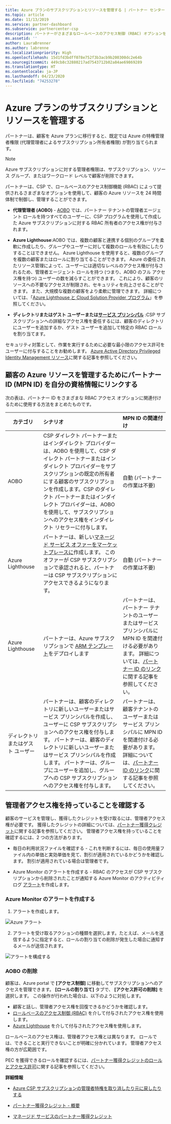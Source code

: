 ```yaml
---
title: Azure プランのサブスクリプションとリソースを管理する | パートナー センター
ms.topic: article
ms.date: 11/13/2019
ms.service: partner-dashboard
ms.subservice: partnercenter-csp
description: パートナーがさまざまなロールベースのアクセス制御 (RBAC) オプションを使用して、顧客の Azure リソースの運用上の制御と管理を実現する方法について説明します。
ms.assetid: ''
author: LauraBrenner
ms.author: labrenne
ms.localizationpriority: High
ms.openlocfilehash: 15d1fd3bdff078e752f3b3acb9b200300dc2e64b
ms.sourcegitcommit: 449cb8c32880217ad7543712b02a84ae69869289
ms.translationtype: HT
ms.contentlocale: ja-JP
ms.lasthandoff: 04/23/2020
ms.locfileid: "74253278"
---
```

# <a name="manage-subscriptions-and-resources-under-the-azure-plan"></a>Azure プランのサブスクリプションとリソースを管理する

パートナーは、顧客を Azure プランに移行すると、既定では Azure の特権管理者権限 (代理管理者によるサブスクリプション所有者権限) が割り当てられます。

 > [!NOTE]
 > Azure サブスクリプションに対する管理者権限は、サブスクリプション、リソース グループ、またはワークロード レベルで顧客が削除できます。 

 パートナーは、CSP で、ロールベースのアクセス制御機能 (RBAC) によって提供されるさまざまなオプションを使用して、顧客の Azure リソースを 24 時間体制で制御し、管理することができます。 

- **代理管理者 (AOBO)** - [AOBO](https://channel9.msdn.com/Series/cspdev/Module-11-Admin-On-Behalf-Of-AOBO) では、パートナー テナントの管理者エージェント ロールを持つすべてのユーザーに、CSP プログラムを使用して作成した Azure サブスクリプションに対する RBAC 所有者のアクセス権が付与されます。

- **Azure Lighthouse**:AOBO では、複数の顧客と連携する個別のグループを柔軟に作成したり、グループやユーザーに対して複数のロールを有効にしたりすることはできません。 Azure Lighthouse を使用すると、複数のグループを複数の顧客またはロールに割り当てることができます。 Azure の委任されたリソース管理によって、ユーザーには適切なレベルのアクセス権が付与されるため、管理者エージェント ロールを持つ (つまり、AOBO のフル アクセス権を持つ) ユーザーの数を減らすことができます。 これにより、顧客のリソースへの不要なアクセスが制限され、セキュリティを向上させることができます。 また、大規模な複数の顧客をより柔軟に管理できます。 詳細については、「[Azure Lighthouse と Cloud Solution Provider プログラム](https://docs.microsoft.com/azure/lighthouse/concepts/cloud-solution-provider)」を参照してください。

-  **ディレクトリまたはゲスト ユーザーまたは[サービス プリンシパル](https://docs.microsoft.com/azure/active-directory/develop/app-objects-and-service-principals)** :CSP サブスクリプションへの詳細なアクセス権を委任するには、顧客のディレクトリにユーザーを追加するか、ゲスト ユーザーを追加して特定の RBAC ロールを割り当てます。 

セキュリティ対策として、作業を実行するために必要な最小限のアクセス許可をユーザーに付与することをお勧めします。 [Azure Active Directory Privileged Identity Management リソース](https://docs.microsoft.com/azure/active-directory/privileged-identity-management/pim-configure)に関する記事を参照してください。 

## <a name="link-your-partner-id-mpn-idto-your-credentials-for-managing-customers-azure-resources"></a>顧客の Azure リソースを管理するためにパートナー ID (MPN ID) を自分の資格情報にリンクする

次の表は、パートナー ID をさまざまな RBAC アクセス オプションに関連付けるために使用する方法をまとめたものです。

|**カテゴリ**   |**シナリオ**   |**MPN ID の関連付け**|
|-----------------|:------------------------|:------------------|
|AOBO   |CSP ダイレクト パートナーまたはインダイレクト プロバイダーは、AOBO を使用して、CSP ダイレクト パートナーまたはインダイレクト プロバイダーをサブスクリプションの既定の所有者にする顧客のサブスクリプションを作成します。CSP のダイレクト パートナーまたはインダイレクト プロバイダーは、AOBO を使用して、サブスクリプションへのアクセス権をインダイレクト リセラーに付与します。|自動 (パートナーの作業は不要)|
|Azure Lighthouse|パートナーは、新しい[マネージド サービス オファーをマーケットプレースに](https://docs.microsoft.com/azure/lighthouse/concepts/managed-services-offers)作成します。 このオファーが CSP サブスクリプションで承認されると、パートナーは CSP サブスクリプションにアクセスできるようになります。|自動 (パートナーの作業は不要)|
|Azure Lighthouse|パートナーは、Azure サブスクリプションで [ARM テンプレート](https://docs.microsoft.com/azure/lighthouse/how-to/onboard-customer)をデプロイします|パートナーは、パートナー テナントのユーザーまたはサービス プリンシパルに MPN ID を関連付ける必要があります。 詳細については、[パートナー ID のリンク](https://docs.microsoft.com/azure/billing/billing-partner-admin-link-started)に関する記事を参照してください。|
|ディレクトリまたはゲスト ユーザー|パートナーは、顧客のディレクトリに新しいユーザーまたはサービス プリンシパルを作成し、ユーザーに CSP サブスクリプションへのアクセス権を付与します。 パートナーは、顧客のディレクトリに新しいユーザーまたはサービス プリンシパルを作成します。 パートナーは、グループにユーザーを追加し、グループへの CSP サブスクリプションへのアクセス権を付与します。|パートナーは、顧客テナントのユーザーまたはサービス プリンシパルに MPN ID を関連付ける必要があります。 詳細については、[パートナー ID のリンク](https://docs.microsoft.com/azure/billing/billing-partner-admin-link-started)に関する記事を参照してください。|

## <a name="confirm-that-you-have-admin-access"></a>管理者アクセス権を持っていることを確認する

顧客のサービスを管理し、獲得したクレジットを受け取るには、管理者アクセス権が必要です。 獲得したクレジットの詳細については、[パートナー獲得クレジット](partner-earned-credit.md)に関する記事を参照してください。 管理者アクセス権を持っていることを確認するには、2 つの方法があります。

- 毎日の利用状況ファイルを確認する - これを判断するには、毎日の使用量ファイル内の単価と実効単価を見て、割引が適用されているかどうかを確認します。 割引が適用されている場合は管理者です。

- Azure Monitor のアラートを作成する - RBAC のアクセスが CSP サブスクリプションから削除されたことが通知する Azure Monitor のアクティビティ ログ [アラート](https://docs.microsoft.com/azure/azure-monitor/platform/alerts-activity-log)を作成します。

### <a name="create-an-azure-monitor-alert"></a>Azure Monitor のアラートを作成する

1. アラートを作成します。

![Azure アラート](images/azure/azurealert1.png)

2. アラートを受け取るアクションの種類を選択します。たとえば、メールを送信するように指定すると、ロールの割り当ての削除が発生した場合に通知するメールが送信されます。

![アラートを構成する](images/azure/azureconfigurealert2.png)

### <a name="aobo-removal"></a>AOBO の削除

顧客は、Azure portal で **[アクセス制御]** に移動してサブスクリプションへのアクセスを管理できます。 **[ロールの割り当て]** タブで、 **[アクセス許可の削除]** を選択します。 この操作が行われた場合は、以下のように対処します。

- 顧客と話し、管理者アクセス権を回復できるかどうかを確認します。
- [ロールベースのアクセス制御 (RBAC)](https://docs.microsoft.com/azure/role-based-access-control/overview) を介して付与されたアクセス権を使用します。
- [Azure Lighthouse](https://azure.microsoft.com/services/azure-lighthouse/) を介して付与されたアクセス権を使用します。

ロールベースのアクセス権は、管理者アクセス権とは異なります。 ロールでは、できることと実行できないことが明確に分かれています。 管理者アクセス権の方が広範囲です。

PEC を獲得できるロールを確認するには、[パートナー獲得クレジットのロールとアクセス許可](https://query.prod.cms.rt.microsoft.com/cms/api/am/binary/RE3QuW2)に関する記事を参照してください。




**詳細情報**

- [Azure CSP サブスクリプションの管理者特権を取り消したり元に戻したりする](revoke-reinstate-csp.md)

- [パートナー獲得クレジット - 概要](partner-earned-credit.md)

- [マネージド サービスのパートナー獲得クレジット](partner-earned-credit-explanation.md)